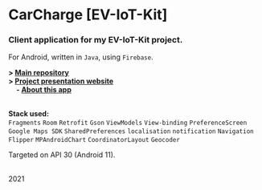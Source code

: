 # CarCharge [EV-IoT-Kit]

### Client application for my EV-IoT-Kit project.
For Android, written in `Java`, using `Firebase`.

**> [Main repository](https://github.com/m4rtin195/EV-IoT-Kit)**  
**> [Project presentation website](https://m4rtin195.github.io/EV-IoT-Kit)**  
&nbsp;&nbsp;&nbsp; **\- [About this app](https://m4rtin195.github.io/EV-IoT-Kit/docs/android-app/)**  
<br>

 **Stack used:**  
`Fragments` `Room` `Retrofit` `Gson` `ViewModels` `View-binding` `PreferenceScreen`  
`Google Maps SDK` `SharedPreferences` `localisation` `notification` `Navigation`  
`Flipper` `MPAndroidChart` `CoordinatorLayout` `Geocoder`

Targeted on API 30 (Android 11).
<br><br>

2021
